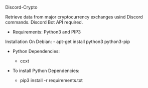 Discord-Crypto

Retrieve data from major cryptocurrency exchanges usind Discord commands.
Discord Bot API required.

- Requirements: Python3 and PIP3

Installation On Debian:
	- apt-get install python3 python3-pip

- Python Dependencies:
	- ccxt

- To install Python Dependencies:
	- pip3 install -r requirements.txt



